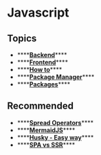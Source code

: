# Javascript

## Topics

* \*\*\*\*[**Backend**](backend/)\*\*\*\*
* \*\*\*\*[**Frontend**](frontend/)\*\*\*\*
* \*\*\*\*[**How to**](how-to.md)\*\*\*\*
* \*\*\*\*[**Package Manager**](package-manager/)\*\*\*\*
* \*\*\*\*[**Packages**](packages.md)\*\*\*\*

## Recommended

* \*\*\*\*[**Spread Operators**](https://developer.mozilla.org/pt-BR/docs/Web/JavaScript/Reference/Operators/Spread_operator)\*\*\*\*
* \*\*\*\*[**MermaidJS**](https://mermaid-js.github.io/)\*\*\*\*
* \*\*\*\*[**Husky - Easy way**](https://willianjusten.com.br/trabalhando-com-git-hooks-de-forma-facil/)\*\*\*\*
* \*\*\*\*[**SPA vs SSR**](https://www.treinaweb.com.br/blog/spa-e-ssr-quais-as-diferencas/)\*\*\*\*

